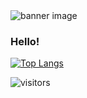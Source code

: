 <img src="https://media-exp1.licdn.com/dms/image/C4D16AQGPgzHMqxkTiQ/profile-displaybackgroundimage-shrink_350_1400/0/1602279712809?e=1618444800&v=beta&t=4bcbyrGXzLrVawfIRRrkcpr9NvzcrEAiyFShieQ1DsM" alt="banner image" />

### Hello!



[![Top Langs](https://github-readme-stats.vercel.app/api/top-langs/?username=jakedalus&layout=compact&theme=radical)](https://github.com/anuraghazra/github-readme-stats)

<!--
**Jakedalus/jakedalus** is a ✨ _special_ ✨ repository because its `README.md` (this file) appears on your GitHub profile.

[![Jake's GitHub stats](https://github-readme-stats.vercel.app/api?username=jakedalus&show_icons=true&theme=radical)](https://github.com/anuraghazra/github-readme-stats)

[![willianrod's wakatime stats](https://github-readme-stats.vercel.app/api/wakatime?username=jakedalus)](https://github.com/anuraghazra/github-readme-stats)


Here are some ideas to get you started:

- 🔭 I’m currently working on transitioning to a front-end web development position!
- 🌱 I’m currently learning D3.js and Phaser
- 👯 I’m looking to collaborate on ...
- 🤔 I’m looking for help with ...
- 💬 Ask me about any philosophy questions you have :P
- 📫 How to reach me: jacob.a.carpenter@gmail.com or on Twitter
- 😄 Pronouns: he/him
- ⚡ Fun fact: ...
-->


![visitors](https://visitor-badge.glitch.me/badge?page_id=jakedalus.jakedalus)
